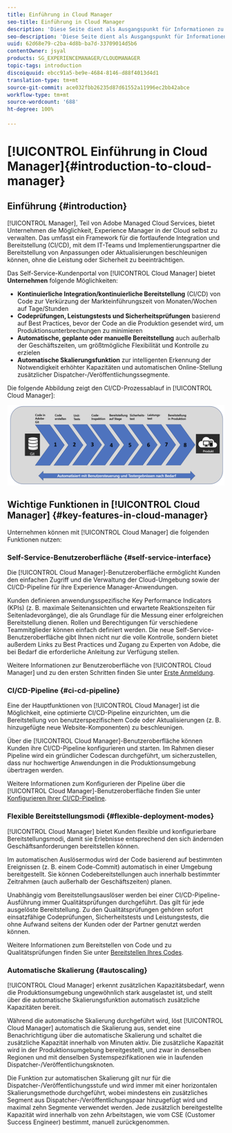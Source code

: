 ```yaml
---
title: Einführung in Cloud Manager
seo-title: Einführung in Cloud Manager
description: 'Diese Seite dient als Ausgangspunkt für Informationen zu Cloud Manager. '
seo-description: 'Diese Seite dient als Ausgangspunkt für Informationen zu Adobe AEM Cloud Manager und stellt die Vorteile und wichtigsten Funktionen vor. '
uuid: 62d68e79-c2ba-4d8b-ba7d-33709014d5b6
contentOwner: jsyal
products: SG_EXPERIENCEMANAGER/CLOUDMANAGER
topic-tags: introduction
discoiquuid: ebcc91a5-be9e-4684-8146-d88f4013d4d1
translation-type: tm+mt
source-git-commit: ace032fbb26235d87d61552a11996ec2bb42abce
workflow-type: tm+mt
source-wordcount: '688'
ht-degree: 100%

---
```



# [!UICONTROL Einführung in Cloud Manager]{#introduction-to-cloud-manager}

## Einführung {#introduction}

[!UICONTROL  Manager], Teil von Adobe Managed Cloud Services, bietet Unternehmen die Möglichkeit, Experience Manager in der Cloud selbst zu verwalten. Das umfasst ein Framework für die fortlaufende Integration und Bereitstellung (CI/CD), mit dem IT-Teams und Implementierungspartner die Bereitstellung von Anpassungen oder Aktualisierungen beschleunigen können, ohne die Leistung oder Sicherheit zu beeinträchtigen.

Das Self-Service-Kundenportal von [!UICONTROL Cloud Manager] bietet **Unternehmen** folgende Möglichkeiten:

* **Kontinuierliche Integration/kontinuierliche Bereitstellung** (CI/CD) von Code zur Verkürzung der Markteinführungszeit von Monaten/Wochen auf Tage/Stunden
* **Codeprüfungen, Leistungstests und Sicherheitsprüfungen** basierend auf Best Practices, bevor der Code an die Produktion gesendet wird, um Produktionsunterbrechungen zu minimieren
* **Automatische, geplante oder manuelle Bereitstellung** auch außerhalb der Geschäftszeiten, um größtmögliche Flexibilität und Kontrolle zu erzielen
* **Automatische Skalierungsfunktion** zur intelligenten Erkennung der Notwendigkeit erhöhter Kapazitäten und automatischen Online-Stellung zusätzlicher Dispatcher-/Veröffentlichungssegmente.

Die folgende Abbildung zeigt den CI/CD-Prozessablauf in [!UICONTROL Cloud Manager]:

![](assets/screen_shot_2018-05-12at73843pm.png)

## Wichtige Funktionen in [!UICONTROL Cloud Manager] {#key-features-in-cloud-manager}

Unternehmen können mit [!UICONTROL Cloud Manager] die folgenden Funktionen nutzen:

### Self-Service-Benutzeroberfläche {#self-service-interface}

Die [!UICONTROL Cloud Manager]-Benutzeroberfläche ermöglicht Kunden den einfachen Zugriff und die Verwaltung der Cloud-Umgebung sowie der CI/CD-Pipeline für ihre Experience Manager-Anwendungen.

Kunden definieren anwendungsspezifische Key Performance Indicators (KPIs) (z. B. maximale Seitenansichten und erwartete Reaktionszeiten für Seitenladevorgänge), die als Grundlage für die Messung einer erfolgreichen Bereitstellung dienen. Rollen und Berechtigungen für verschiedene Teammitglieder können einfach definiert werden. Die neue Self-Service-Benutzeroberfläche gibt Ihnen nicht nur die volle Kontrolle, sondern bietet außerdem Links zu Best Practices und Zugang zu Experten von Adobe, die bei Bedarf die erforderliche Anleitung zur Verfügung stellen.

Weitere Informationen zur Benutzeroberfläche von [!UICONTROL Cloud Manager] und zu den ersten Schritten finden Sie unter [Erste Anmeldung](https://helpx.adobe.com/de/experience-manager/cloud-manager/using/first-time-login.html).

### CI/CD-Pipeline {#ci-cd-pipeline}

Eine der Hauptfunktionen von [!UICONTROL Cloud Manager] ist die Möglichkeit, eine optimierte CI/CD-Pipeline einzurichten, um die Bereitstellung von benutzerspezifischem Code oder Aktualisierungen (z. B. hinzugefügte neue Website-Komponenten) zu beschleunigen.

Über die [!UICONTROL Cloud Manager]-Benutzeroberfläche können Kunden ihre CI/CD-Pipeline konfigurieren und starten. Im Rahmen dieser Pipeline wird ein gründlicher Codescan durchgeführt, um sicherzustellen, dass nur hochwertige Anwendungen in die Produktionsumgebung übertragen werden.

Weitere Informationen zum Konfigurieren der Pipeline über die [!UICONTROL Cloud Manager]-Benutzeroberfläche finden Sie unter [Konfigurieren Ihrer CI/CD-Pipeline](https://helpx.adobe.com/de/experience-manager/cloud-manager/using/configuring-pipeline.html).

### Flexible Bereitstellungsmodi {#flexible-deployment-modes}

[!UICONTROL Cloud Manager] bietet Kunden flexible und konfigurierbare Bereitstellungsmodi, damit sie Erlebnisse entsprechend den sich ändernden Geschäftsanforderungen bereitstellen können.

Im automatischen Auslösermodus wird der Code basierend auf bestimmten Ereignissen (z. B. einem Code-Commit) automatisch in einer Umgebung bereitgestellt. Sie können Codebereitstellungen auch innerhalb bestimmter Zeitrahmen (auch außerhalb der Geschäftszeiten) planen.

Unabhängig vom Bereitstellungsauslöser werden bei einer CI/CD-Pipeline-Ausführung immer Qualitätsprüfungen durchgeführt. Das gilt für jede ausgelöste Bereitstellung. Zu den Qualitätsprüfungen gehören sofort einsatzfähige Codeprüfungen, Sicherheitstests und Leistungstests, die ohne Aufwand seitens der Kunden oder der Partner genutzt werden können.

Weitere Informationen zum Bereitstellen von Code und zu Qualitätsprüfungen finden Sie unter [Bereitstellen Ihres Codes](deploying-code.md).

### Automatische Skalierung {#autoscaling}

[!UICONTROL Cloud Manager] erkennt zusätzlichen Kapazitätsbedarf, wenn die Produktionsumgebung ungewöhnlich stark ausgelastet ist, und stellt über die automatische Skalierungsfunktion automatisch zusätzliche Kapazitäten bereit.

Während die automatische Skalierung durchgeführt wird, löst [!UICONTROL Cloud Manager] automatisch die Skalierung aus, sendet eine Benachrichtigung über die automatische Skalierung und schaltet die zusätzliche Kapazität innerhalb von Minuten aktiv. Die zusätzliche Kapazität wird in der Produktionsumgebung bereitgestellt, und zwar in denselben Regionen und mit denselben Systemspezifikationen wie in laufenden Dispatcher-/Veröffentlichungsknoten.

Die Funktion zur automatischen Skalierung gilt nur für die Dispatcher-/Veröffentlichungsstufe und wird immer mit einer horizontalen Skalierungsmethode durchgeführt, wobei mindestens ein zusätzliches Segment aus Dispatcher-/Veröffentlichungspaar hinzugefügt wird und maximal zehn Segmente verwendet werden. Jede zusätzlich bereitgestellte Kapazität wird innerhalb von zehn Arbeitstagen, wie vom CSE (Customer Success Engineer) bestimmt, manuell zurückgenommen.
